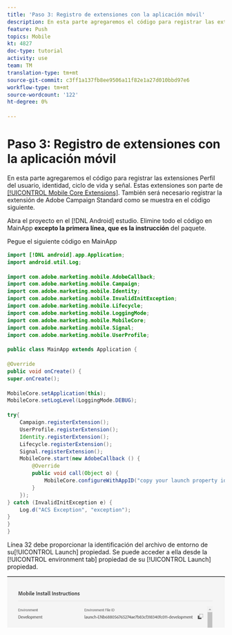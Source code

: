```yaml
---
title: 'Paso 3: Registro de extensiones con la aplicación móvil'
description: En esta parte agregaremos el código para registrar las extensiones UserProfile, Identity, Lifecycle y Signal.
feature: Push
topics: Mobile
kt: 4827
doc-type: tutorial
activity: use
team: TM
translation-type: tm+mt
source-git-commit: c3ff1a137fb8ee9506a11f82e1a27d010bbd97e6
workflow-type: tm+mt
source-wordcount: '122'
ht-degree: 0%

---
```



# Paso 3: Registro de extensiones con la aplicación móvil

En esta parte agregaremos el código para registrar las extensiones Perfil del usuario, identidad, ciclo de vida y señal. Estas extensiones son parte de [[!UICONTROL Mobile Core Extensions]](https://aep-sdks.gitbook.io/docs/using-mobile-extensions/mobile-core). También será necesario registrar la extensión de Adobe Campaign Standard como se muestra en el código siguiente.

Abra el proyecto en el [!DNL Android] estudio. Elimine todo el código en MainApp **excepto la primera línea, que es la instrucción** del paquete.

Pegue el siguiente código en MainApp

```java
import [!DNL android].app.Application;
import android.util.Log;

import com.adobe.marketing.mobile.AdobeCallback;
import com.adobe.marketing.mobile.Campaign;
import com.adobe.marketing.mobile.Identity;
import com.adobe.marketing.mobile.InvalidInitException;
import com.adobe.marketing.mobile.Lifecycle;
import com.adobe.marketing.mobile.LoggingMode;
import com.adobe.marketing.mobile.MobileCore;
import com.adobe.marketing.mobile.Signal;
import com.adobe.marketing.mobile.UserProfile;

public class MainApp extends Application {

@Override
public void onCreate() {
super.onCreate();

MobileCore.setApplication(this);
MobileCore.setLogLevel(LoggingMode.DEBUG);

try{
    Campaign.registerExtension();
    UserProfile.registerExtension();
    Identity.registerExtension();
    Lifecycle.registerExtension();
    Signal.registerExtension();
    MobileCore.start(new AdobeCallback () {
        @Override
        public void call(Object o) {
            MobileCore.configureWithAppID("copy your launch property id here");
        }
    });
} catch (InvalidInitException e) {
    Log.d("ACS Exception", "exception");
}
}
}
```

Línea 32 debe proporcionar la identificación del archivo de entorno de su[!UICONTROL  Launch] propiedad. Se puede acceder a ella desde la [!UICONTROL environment tab] propiedad de su [!UICONTROL Launch] propiedad.

![launch-id](assets/launch-id-property.PNG)

